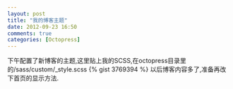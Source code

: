 ```yaml
---
layout: post
title: "我的博客主题"
date: 2012-09-23 16:50
comments: true
categories: [Octopress]
---
```



下午配置了新博客的主题,这里贴上我的SCSS,在octopress目录里的/sass/custom/_style.scss
{% gist 3769394 %}
以后博客内容多了,准备再改下首页的显示方法.
